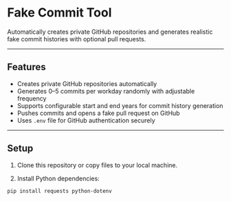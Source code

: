 # Fake Commit Tool

Automatically creates private GitHub repositories and generates realistic fake commit histories with optional pull requests.

---

## Features

- Creates private GitHub repositories automatically
- Generates 0–5 commits per workday randomly with adjustable frequency
- Supports configurable start and end years for commit history generation
- Pushes commits and opens a fake pull request on GitHub
- Uses `.env` file for GitHub authentication securely

---

## Setup

1. Clone this repository or copy files to your local machine.

2. Install Python dependencies:

```bash
pip install requests python-dotenv

